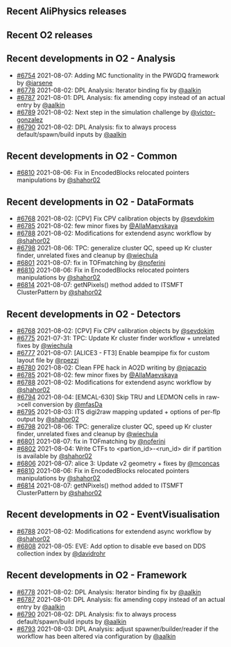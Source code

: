 ## Recent AliPhysics releases
## Recent O2 releases
## Recent developments in O2 - Analysis
- [\#6754](https://github.com/AliceO2Group/AliceO2/pull/6754) 2021-08-07: Adding MC functionality in the PWGDQ framework by [@iarsene](https://github.com/iarsene)
- [\#6778](https://github.com/AliceO2Group/AliceO2/pull/6778) 2021-08-02: DPL Analysis: Iterator binding fix by [@aalkin](https://github.com/aalkin)
- [\#6787](https://github.com/AliceO2Group/AliceO2/pull/6787) 2021-08-01: DPL Analysis: fix amending copy instead of an actual entry by [@aalkin](https://github.com/aalkin)
- [\#6789](https://github.com/AliceO2Group/AliceO2/pull/6789) 2021-08-02: Next step in the simulation challenge by [@victor-gonzalez](https://github.com/victor-gonzalez)
- [\#6790](https://github.com/AliceO2Group/AliceO2/pull/6790) 2021-08-02: DPL Analysis: fix to always process default/spawn/build inputs by [@aalkin](https://github.com/aalkin)
## Recent developments in O2 - Common
- [\#6810](https://github.com/AliceO2Group/AliceO2/pull/6810) 2021-08-06: Fix in EncodedBlocks relocated pointers manipulations by [@shahor02](https://github.com/shahor02)
## Recent developments in O2 - DataFormats
- [\#6768](https://github.com/AliceO2Group/AliceO2/pull/6768) 2021-08-02: [CPV] Fix CPV calibration objects by [@sevdokim](https://github.com/sevdokim)
- [\#6785](https://github.com/AliceO2Group/AliceO2/pull/6785) 2021-08-02: few minor fixes by [@AllaMaevskaya](https://github.com/AllaMaevskaya)
- [\#6788](https://github.com/AliceO2Group/AliceO2/pull/6788) 2021-08-02: Modifications for extendend async workflow  by [@shahor02](https://github.com/shahor02)
- [\#6798](https://github.com/AliceO2Group/AliceO2/pull/6798) 2021-08-06: TPC: generalize cluster QC, speed up Kr cluster finder, unrelated fixes and cleanup by [@wiechula](https://github.com/wiechula)
- [\#6801](https://github.com/AliceO2Group/AliceO2/pull/6801) 2021-08-07: fix in TOFmatching by [@noferini](https://github.com/noferini)
- [\#6810](https://github.com/AliceO2Group/AliceO2/pull/6810) 2021-08-06: Fix in EncodedBlocks relocated pointers manipulations by [@shahor02](https://github.com/shahor02)
- [\#6814](https://github.com/AliceO2Group/AliceO2/pull/6814) 2021-08-07: getNPixels() method added to ITSMFT ClusterPattern by [@shahor02](https://github.com/shahor02)
## Recent developments in O2 - Detectors
- [\#6768](https://github.com/AliceO2Group/AliceO2/pull/6768) 2021-08-02: [CPV] Fix CPV calibration objects by [@sevdokim](https://github.com/sevdokim)
- [\#6775](https://github.com/AliceO2Group/AliceO2/pull/6775) 2021-07-31: TPC: Update Kr cluster finder workflow + unrelated fixes by [@wiechula](https://github.com/wiechula)
- [\#6777](https://github.com/AliceO2Group/AliceO2/pull/6777) 2021-08-07: [ALICE3 - FT3] Enable beampipe fix for custom layout file by [@rpezzi](https://github.com/rpezzi)
- [\#6780](https://github.com/AliceO2Group/AliceO2/pull/6780) 2021-08-02: Clean FPE hack in AO2D writing by [@njacazio](https://github.com/njacazio)
- [\#6785](https://github.com/AliceO2Group/AliceO2/pull/6785) 2021-08-02: few minor fixes by [@AllaMaevskaya](https://github.com/AllaMaevskaya)
- [\#6788](https://github.com/AliceO2Group/AliceO2/pull/6788) 2021-08-02: Modifications for extendend async workflow  by [@shahor02](https://github.com/shahor02)
- [\#6794](https://github.com/AliceO2Group/AliceO2/pull/6794) 2021-08-04: [EMCAL-630] Skip TRU and LEDMON cells in raw->cell conversion by [@mfasDa](https://github.com/mfasDa)
- [\#6795](https://github.com/AliceO2Group/AliceO2/pull/6795) 2021-08-03: ITS digi2raw mapping updated + options of per-flp output by [@shahor02](https://github.com/shahor02)
- [\#6798](https://github.com/AliceO2Group/AliceO2/pull/6798) 2021-08-06: TPC: generalize cluster QC, speed up Kr cluster finder, unrelated fixes and cleanup by [@wiechula](https://github.com/wiechula)
- [\#6801](https://github.com/AliceO2Group/AliceO2/pull/6801) 2021-08-07: fix in TOFmatching by [@noferini](https://github.com/noferini)
- [\#6802](https://github.com/AliceO2Group/AliceO2/pull/6802) 2021-08-04: Write CTFs to <partion_id>-<run_id> dir if partition is available by [@shahor02](https://github.com/shahor02)
- [\#6806](https://github.com/AliceO2Group/AliceO2/pull/6806) 2021-08-07: alice 3: Update v2 geometry + fixes by [@mconcas](https://github.com/mconcas)
- [\#6810](https://github.com/AliceO2Group/AliceO2/pull/6810) 2021-08-06: Fix in EncodedBlocks relocated pointers manipulations by [@shahor02](https://github.com/shahor02)
- [\#6814](https://github.com/AliceO2Group/AliceO2/pull/6814) 2021-08-07: getNPixels() method added to ITSMFT ClusterPattern by [@shahor02](https://github.com/shahor02)
## Recent developments in O2 - EventVisualisation
- [\#6788](https://github.com/AliceO2Group/AliceO2/pull/6788) 2021-08-02: Modifications for extendend async workflow  by [@shahor02](https://github.com/shahor02)
- [\#6808](https://github.com/AliceO2Group/AliceO2/pull/6808) 2021-08-05: EVE: Add option to disable eve based on DDS collection index by [@davidrohr](https://github.com/davidrohr)
## Recent developments in O2 - Framework
- [\#6778](https://github.com/AliceO2Group/AliceO2/pull/6778) 2021-08-02: DPL Analysis: Iterator binding fix by [@aalkin](https://github.com/aalkin)
- [\#6787](https://github.com/AliceO2Group/AliceO2/pull/6787) 2021-08-01: DPL Analysis: fix amending copy instead of an actual entry by [@aalkin](https://github.com/aalkin)
- [\#6790](https://github.com/AliceO2Group/AliceO2/pull/6790) 2021-08-02: DPL Analysis: fix to always process default/spawn/build inputs by [@aalkin](https://github.com/aalkin)
- [\#6793](https://github.com/AliceO2Group/AliceO2/pull/6793) 2021-08-03: DPL Analysis: adjust spawner/builder/reader if the workflow has been altered via configuration by [@aalkin](https://github.com/aalkin)

